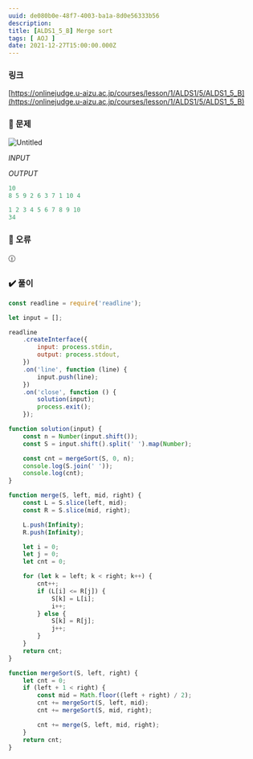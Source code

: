 ```yaml
---
uuid: de080b0e-48f7-4003-ba1a-8d0e56333b56
description: 
title: [ALDS1_5_B] Merge sort
tags: [ AOJ ]
date: 2021-12-27T15:00:00.000Z
---
```








### 링크

[https://onlinejudge.u-aizu.ac.jp/courses/lesson/1/ALDS1/5/ALDS1_5_B](https://onlinejudge.u-aizu.ac.jp/courses/lesson/1/ALDS1/5/ALDS1_5_B)

### 📝 문제

![Untitled](https://vault-r2.dorage.io/de080b0e-48f7-4003-ba1a-8d0e56333b56/untitled.png)

*INPUT*

*OUTPUT*

```jsx
10
8 5 9 2 6 3 7 1 10 4
```

```jsx
1 2 3 4 5 6 7 8 9 10
34
```

### 🚨 오류

<aside>
🕧

</aside>

### ✔️ 풀이

```jsx
const readline = require('readline');

let input = [];

readline
    .createInterface({
        input: process.stdin,
        output: process.stdout,
    })
    .on('line', function (line) {
        input.push(line);
    })
    .on('close', function () {
        solution(input);
        process.exit();
    });

function solution(input) {
    const n = Number(input.shift());
    const S = input.shift().split(' ').map(Number);

    const cnt = mergeSort(S, 0, n);
    console.log(S.join(' '));
    console.log(cnt);
}

function merge(S, left, mid, right) {
    const L = S.slice(left, mid);
    const R = S.slice(mid, right);

    L.push(Infinity);
    R.push(Infinity);

    let i = 0;
    let j = 0;
    let cnt = 0;

    for (let k = left; k < right; k++) {
        cnt++;
        if (L[i] <= R[j]) {
            S[k] = L[i];
            i++;
        } else {
            S[k] = R[j];
            j++;
        }
    }
    return cnt;
}

function mergeSort(S, left, right) {
    let cnt = 0;
    if (left + 1 < right) {
        const mid = Math.floor((left + right) / 2);
        cnt += mergeSort(S, left, mid);
        cnt += mergeSort(S, mid, right);

        cnt += merge(S, left, mid, right);
    }
    return cnt;
}
```